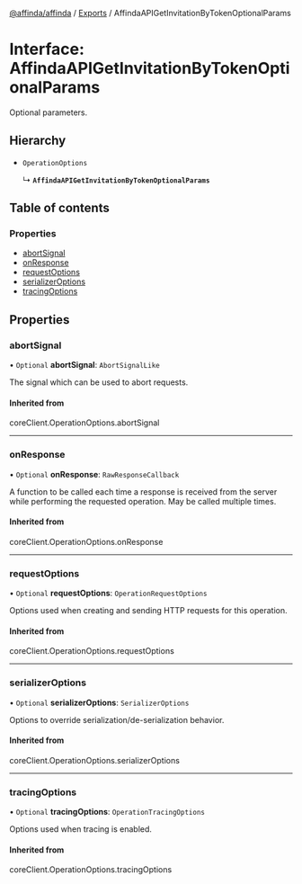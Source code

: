[@affinda/affinda](../README.md) / [Exports](../modules.md) / AffindaAPIGetInvitationByTokenOptionalParams

# Interface: AffindaAPIGetInvitationByTokenOptionalParams

Optional parameters.

## Hierarchy

- `OperationOptions`

  ↳ **`AffindaAPIGetInvitationByTokenOptionalParams`**

## Table of contents

### Properties

- [abortSignal](AffindaAPIGetInvitationByTokenOptionalParams.md#abortsignal)
- [onResponse](AffindaAPIGetInvitationByTokenOptionalParams.md#onresponse)
- [requestOptions](AffindaAPIGetInvitationByTokenOptionalParams.md#requestoptions)
- [serializerOptions](AffindaAPIGetInvitationByTokenOptionalParams.md#serializeroptions)
- [tracingOptions](AffindaAPIGetInvitationByTokenOptionalParams.md#tracingoptions)

## Properties

### abortSignal

• `Optional` **abortSignal**: `AbortSignalLike`

The signal which can be used to abort requests.

#### Inherited from

coreClient.OperationOptions.abortSignal

___

### onResponse

• `Optional` **onResponse**: `RawResponseCallback`

A function to be called each time a response is received from the server
while performing the requested operation.
May be called multiple times.

#### Inherited from

coreClient.OperationOptions.onResponse

___

### requestOptions

• `Optional` **requestOptions**: `OperationRequestOptions`

Options used when creating and sending HTTP requests for this operation.

#### Inherited from

coreClient.OperationOptions.requestOptions

___

### serializerOptions

• `Optional` **serializerOptions**: `SerializerOptions`

Options to override serialization/de-serialization behavior.

#### Inherited from

coreClient.OperationOptions.serializerOptions

___

### tracingOptions

• `Optional` **tracingOptions**: `OperationTracingOptions`

Options used when tracing is enabled.

#### Inherited from

coreClient.OperationOptions.tracingOptions
